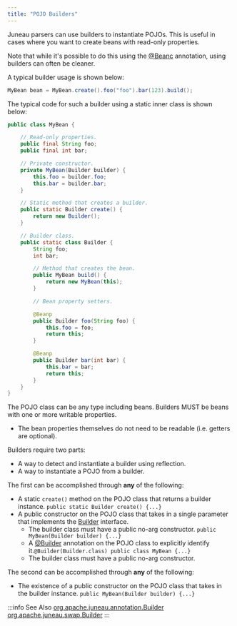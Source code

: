 ```yaml
---
title: "POJO Builders"
---
```


Juneau parsers can use builders to instantiate POJOs.
This is useful in cases where you want to create beans with read-only properties.

Note that while it's possible to do this using the [@Beanc](../apidocs/org/apache/juneau/annotation/Beanc.html) annotation, using builders can often be cleaner.

A typical builder usage is shown below:

```java
MyBean bean = MyBean.create().foo("foo").bar(123).build();
```

The typical code for such a builder using a static inner class is shown below:

```java
public class MyBean {

    // Read-only properties.
    public final String foo;
    public final int bar;

    // Private constructor.
    private MyBean(Builder builder) {
        this.foo = builder.foo;
        this.bar = builder.bar;
    }

    // Static method that creates a builder.
    public static Builder create() {
        return new Builder();
    }

    // Builder class.
    public static class Builder {
        String foo;
        int bar;

        // Method that creates the bean.
        public MyBean build() {
            return new MyBean(this);
        }

        // Bean property setters.

        @Beanp
        public Builder foo(String foo) {
            this.foo = foo;
            return this;
        }

        @Beanp
        public Builder bar(int bar) {
            this.bar = bar;
            return this;
        }
    }
}
```

The POJO class can be any type including beans.
Builders MUST be beans with one or more writable properties.
 - The bean properties themselves do not need to be readable (i.e. getters are optional).

Builders require two parts:
- A way to detect and instantiate a builder using reflection.
- A way to instantiate a POJO from a builder.

The first can be accomplished through **any** of the following:
- A static `create()` method on the POJO class that returns a builder instance. `public static Builder create() {...}`
- A public constructor on the POJO class that takes in a single parameter that implements the [Builder](../apidocs/org/apache/juneau/swap/Builder.html) interface.
   - The builder class must have a public no-arg constructor. `public MyBean(Builder builder) {...}`
   - A [@Builder](../apidocs/org/apache/juneau/annotation/Builder.html) annotation on the POJO class to explicitly identify it.`@Builder(Builder.class) public class MyBean {...}`
   - The builder class must have a public no-arg constructor.

The second can be accomplished through **any** of the following:
- The existence of a public constructor on the POJO class that takes in the builder instance. `public MyBean(Builder builder) {...}`

:::info See Also
<tree>
<node-0><java-class>[org.apache.juneau.annotation.Builder](../apidocs/org/apache/juneau/annotation/Builder.html)</java-class></node-0>
<node-1><java-abstract-class>[org.apache.juneau.swap.Builder](../apidocs/org/apache/juneau/swap/Builder.html)</java-abstract-class></node-1>
</tree>
:::